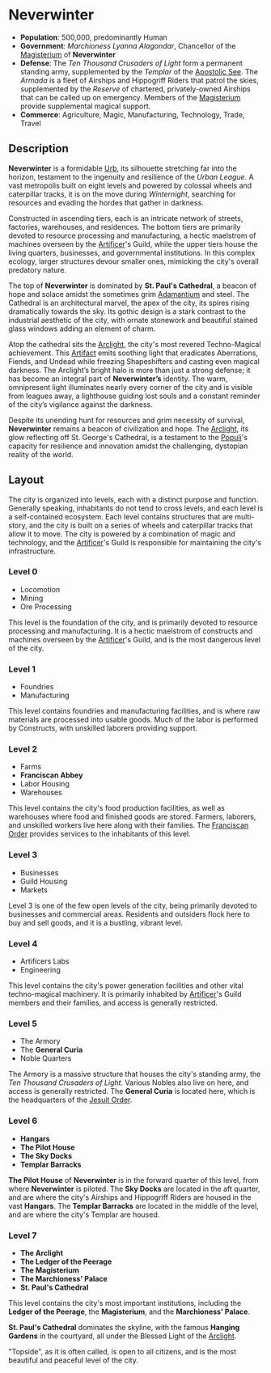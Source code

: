 # Neverwinter

- **Population**: 500,000, predominantly Human
- **Government**: *Marchioness Lyanna Alagondar*, Chancellor of the [Magisterium] of **Neverwinter**
- **Defense**: The *Ten Thousand Crusaders of Light* form a permanent standing army, supplemented by the *Templar* of the [Apostolic See]. The *Armada* is a fleet of Airships and Hippogriff Riders that patrol the skies, supplemented by the *Reserve* of chartered, privately-owned Airships that can be called up on emergency. Members of the [Magisterium] provide supplemental magical support.
- **Commerce**: Agriculture, Magic, Manufacturing, Technology, Trade, Travel

## Description

**Neverwinter** is a formidable [Urb], its silhouette stretching far into the horizon, testament to the ingenuity and resilience of the *Urban League*. A vast metropolis built on eight levels and powered by colossal wheels and caterpillar tracks, it is on the move during *Winternight*, searching for resources and evading the hordes that gather in darkness.

Constructed in ascending tiers, each is an intricate network of streets, factories, warehouses, and residences. The bottom tiers are primarily devoted to resource processing and manufacturing, a hectic maelstrom of machines overseen by the [Artificer]'s Guild, while the upper tiers house the living quarters, businesses, and governmental institutions. In this complex ecology, larger structures devour smaller ones, mimicking the city's overall predatory nature.

The top of **Neverwinter** is dominated by **St. Paul's Cathedral**, a beacon of hope and solace amidst the sometimes grim [Adamantium] and steel. The Cathedral is an architectural marvel, the apex of the city, its spires rising dramatically towards the sky. Its gothic design is a stark contrast to the industrial aesthetic of the city, with ornate stonework and beautiful stained glass windows adding an element of charm.

Atop the cathedral sits the [Arclight], the city's most revered Techno-Magical achievement. This [Artifact] emits soothing light that eradicates Aberrations, Fiends, and Undead while freezing Shapeshifters and casting even magical darkness. The Arclight’s bright halo is more than just a strong defense; it has become an integral part of **Neverwinter’s** identity. The warm, omnipresent light illuminates nearly every corner of the city and is visible from leagues away, a lighthouse guiding lost souls and a constant reminder of the city’s vigilance against the darkness.

Despite its unending hunt for resources and grim necessity of survival, **Neverwinter** remains a beacon of civilization and hope. The [Arclight], its glow reflecting off St. George's Cathedral, is a testament to the [Populi]'s capacity for resilience and innovation amidst the challenging, dystopian reality of the world.

## Layout

The city is organized into levels, each with a distinct purpose and function. Generally speaking, inhabitants do not tend to cross levels, and each level is a self-contained ecosystem. Each level contains structures that are multi-story, and the city is built on a series of wheels and caterpillar tracks that allow it to move. The city is powered by a combination of magic and technology, and the [Artificer]'s Guild is responsible for maintaining the city's infrastructure.

### Level 0

- Locomotion
- Mining
- Ore Processing

This level is the foundation of the city, and is primarily devoted to resource processing and manufacturing. It is a hectic maelstrom of constructs and  machines overseen by the [Artificer]'s Guild, and is the most dangerous level of the city.

### Level 1

- Foundries
- Manufacturing
  
This level contains foundries and manufacturing facilities, and is where raw materials are processed into usable goods. Much of the labor is performed by Constructs, with unskilled laborers providing support.

### Level 2

- Farms
- **Franciscan Abbey**
- Labor Housing
- Warehouses

This level contains the city's food production facilities, as well as warehouses where food and finished goods are stored. Farmers, laborers, and unskilled workers live here along with their families. The [Franciscan Order] provides services to the inhabitants of this level.

### Level 3

- Businesses
- Guild Housing
- Markets

Level 3 is one of the few open levels of the city, being primarily devoted to businesses and commercial areas. Residents and outsiders flock here to buy and sell goods, and it is a bustling, vibrant level.

### Level 4

- Artificers Labs
- Engineering

This level contains the city's power generation facilities and other vital techno-magical machinery. It is primarily inhabited by [Artificer]'s Guild members and their families, and access is generally restricted.

### Level 5

- The Armory
- The **General Curia**
- Noble Quarters

The Armory is a massive structure that houses the city's standing army, the *Ten Thousand Crusaders of Light*. Various Nobles also live on here, and access is generally restricted. The **General Curia** is located here, which is the headquarters of the [Jesuit Order].

### Level 6

- **Hangars**
- **The Pilot House**
- **The Sky Docks**
- **Templar Barracks**

**The Pilot House** of **Neverwinter** is in the forward quarter of this level, from where **Neverwinter** is piloted. The **Sky Docks** are located in the aft quarter, and are where the city's Airships and Hippogriff Riders are housed in the vast **Hangars**. The **Templar Barracks** are located in the middle of the level, and are where the city's Templar are housed.

### Level 7

- **The Arclight**
- **The Ledger of the Peerage**
- **The Magisterium**
- **The Marchioness' Palace**
- **St. Paul's Cathedral**

This level contains the city's most important institutions, including the **Ledger of the Peerage**, the **Magisterium**, and the **Marchioness' Palace**.

**St. Paul's Cathedral** dominates the skyline, with the famous **Hanging Gardens** in the courtyard, all under the Blessed Light of the [Arclight].

"Topside", as it is often called, is open to all citizens, and is the most beautiful and peaceful level of the city.

[Urb]: urbs.md
[Artifact]: artifacts.md
[Artificer]: ../game/artificer.md
[Adamantium]: ../game/magic-items.md#adamantium
[Populi]: populi.md
[Arclight]: arclight.md
[Magisterium]: ../game/magisterium.md
[Apostolic See]: ../game/apostolic-see.md
[Jesuit Order]: ../game/apostolic-see.md#jesuit
[Franciscan Order]: ../game/apostolic-see.md#franciscan
